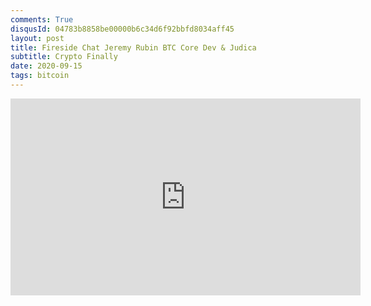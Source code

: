 ```yaml
---
comments: True
disqusId: 04783b8858be00000b6c34d6f92bbfd8034aff45
layout: post
title: Fireside Chat Jeremy Rubin BTC Core Dev & Judica
subtitle: Crypto Finally 
date: 2020-09-15
tags: bitcoin
---
```


<iframe width="560" height="315" src="https://www.youtube.com/embed/srMXBHkoxEM" title="YouTube video player" frameborder="0" allow="accelerometer; autoplay; clipboard-write; encrypted-media; gyroscope; picture-in-picture" allowfullscreen></iframe>
